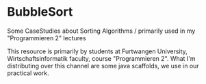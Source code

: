 # BubbleSort
Some CaseStudies about Sorting Algorithms / primarily used in my "Programmieren 2" lectures

This resource is primarily by students at Furtwangen University, Wirtschaftsinformatik faculty, course "Programmieren 2".
What I'm distributing over this channel are some java scaffolds, we use in our practical work.
